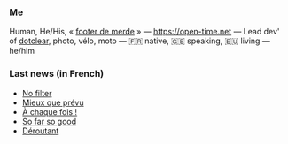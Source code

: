 ### Me

Human, He/His, « [footer de merde](https://open-time.net/post/2013/07/17/La-veritable-histoire-du-Footer-de-merde-) » — https://open-time.net — Lead dev' of [dotclear](https://git.dotclear.org/dev/dotclear), photo, vélo, moto — 🇫🇷 native, 🇬🇧 speaking, 🇪🇺 living — he/him

### Last news (in French)

<!-- BLOG-POST-LIST:START -->
- [No filter](https://open-time.net/post/2022/12/26/No-filter)
- [Mieux que prévu](https://open-time.net/post/2022/12/25/Mieux-que-prevu)
- [À chaque fois !](https://open-time.net/post/2022/12/24/A-chaque-fois-)
- [So far so good](https://open-time.net/post/2022/12/23/So-far-so-good)
- [Déroutant](https://open-time.net/post/2022/12/22/Deroutant)
<!-- BLOG-POST-LIST:END -->
